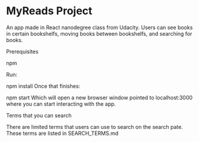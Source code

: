 # MyReads Project

An app made in React nanodegree class from Udacity. Users can see books in certain bookshelfs, moving books between bookshelfs, and searching for books.

Prerequisites

npm

Run:

npm install
Once that finishes:

npm start
Which will open a new browser window pointed to localhost:3000 where you can start interacting with the app.

Terms that you can search

There are limited terms that users can use to search on the search pate. These terms are listed in SEARCH_TERMS.md